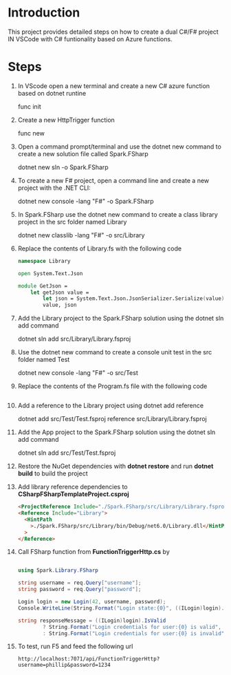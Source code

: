 # Introduction

This project provides detailed steps on how to create a dual C#/F# project IN VSCode with C# funtionality based on Azure functions.

# Steps

1. In VScode open a new terminal and create a new C# azure function based on dotnet runtine

   func init

2. Create a new HttpTrigger function

   func new

3. Open a command prompt/terminal and use the dotnet new command to create a new solution file called Spark.FSharp

   dotnet new sln -o Spark.FSharp

4. To create a new F# project, open a command line and create a new project with the .NET CLI:

   dotnet new console -lang "F#" -o Spark.FSharp

5. In Spark.FSharp use the dotnet new command to create a class library project in the src folder named Library

   dotnet new classlib -lang "F#" -o src/Library

6. Replace the contents of Library.fs with the following code

   ```fsharp
   namespace Library

   open System.Text.Json

   module GetJson =
       let getJson value =
           let json = System.Text.Json.JsonSerializer.Serialize(value)
           value, json
   ```

7. Add the Library project to the Spark.FSharp solution using the dotnet sln add command

   dotnet sln add src/Library/Library.fsproj

8. Use the dotnet new command to create a console unit test in the src folder named Test

   dotnet new console -lang "F#" -o src/Test

9. Replace the contents of the Program.fs file with the following code

   ```fsharp

   ```

10. Add a reference to the Library project using dotnet add reference

    dotnet add src/Test/Test.fsproj reference src/Library/Library.fsproj

11. Add the App project to the Spark.FSharp solution using the dotnet sln add command

    dotnet sln add src/Test/Test.fsproj

12. Restore the NuGet dependencies with **dotnet restore** and run **dotnet build** to build the project

13. Add library reference dependencies to **CSharpFSharpTemplateProject.csproj**

    ```html
    <ProjectReference Include="./Spark.FSharp/src/Library/Library.fsproj" />
    <Reference Include="Library">
      <HintPath
        >./Spark.FSharp/src/Library/bin/Debug/net6.0/Library.dll</HintPath
      >
    </Reference>
    ```

14. Call FSharp function from **FunctionTriggerHttp.cs** by

    ```csharp

    using Spark.Library.FSharp

    string username = req.Query["username"];
    string password = req.Query["password"];

    Login login = new Login(42, username, password);
    Console.WriteLine(String.Format("Login state:{0}", ((ILogin)login).IsValid));

    string responseMessage = ((ILogin)login).IsValid
            ? String.Format("Login credentials for user:{0} is valid", username)
            : String.Format("Login credentials for user:{0} is invalid", username);

    ```

15. To test, run F5 and feed the following url

    ```url
    http://localhost:7071/api/FunctionTriggerHttp?username=phillip&password=1234
    ```
